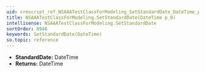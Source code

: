 ```yaml
---
uid: crmscript_ref_NSAAATestClassForModeling_SetStandardDate_DateTime_p_0
title: NSAAATestClassForModeling.SetStandardDate(DateTime p_0)
intellisense: NSAAATestClassForModeling.SetStandardDate
sortOrder: 8946
keywords: SetStandardDate(DateTime)
so.topic: reference
---
```



* **StandardDate:** DateTime
* **Returns:** DateTime


